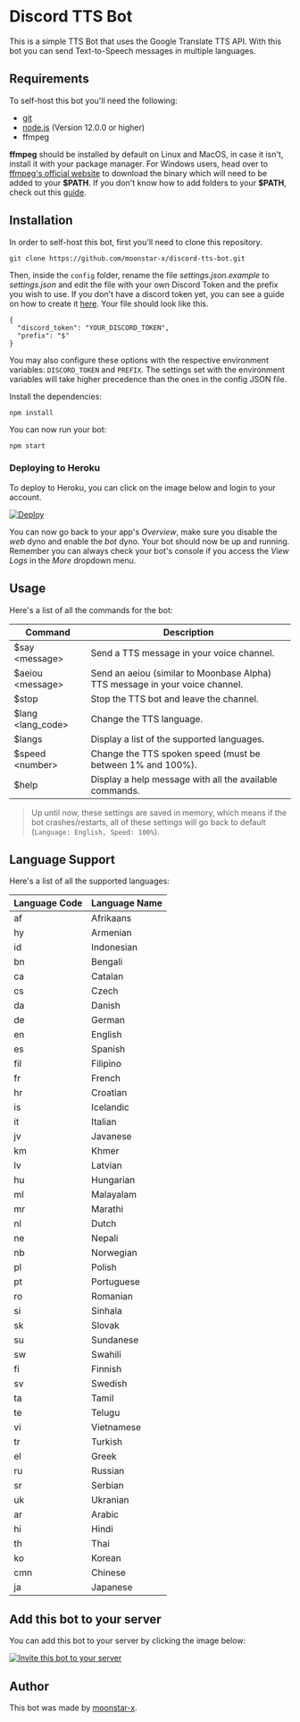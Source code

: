 # Discord TTS Bot

This is a simple TTS Bot that uses the Google Translate TTS API. With this bot you can send Text-to-Speech messages in multiple languages.

## Requirements

To self-host this bot you'll need the following:

* [git](https://git-scm.com/)
* [node.js](https://nodejs.org/en/) (Version 12.0.0 or higher)
* ffmpeg

**ffmpeg** should be installed by default on Linux and MacOS, in case it isn't, install it with your package manager. For Windows users, head over to [ffmpeg's official website](https://www.ffmpeg.org/download.html#build-windows) to download the binary which will need to be added to your **\$PATH**. If you don't know how to add folders to your **\$PATH**, check out this [guide](https://www.architectryan.com/2018/03/17/add-to-the-path-on-windows-10/).

## Installation

In order to self-host this bot, first you'll need to clone this repository.

    git clone https://github.com/moonstar-x/discord-tts-bot.git

Then, inside the `config` folder, rename the file *settings.json.example* to *settings.json* and edit the file with your own Discord Token and the prefix you wish to use. If you don't have a discord token yet, you can see a guide on how to create it [here](https://github.com/moonstar-x/discord-downtime-notifier/wiki). Your file should look like this.

    {
      "discord_token": "YOUR_DISCORD_TOKEN",
      "prefix": "$"
    }

You may also configure these options with the respective environment variables: `DISCORD_TOKEN` and `PREFIX`. The settings set with the environment variables will take higher precedence than the ones in the config JSON file.

Install the dependencies:

    npm install

You can now run your bot:

    npm start

### Deploying to Heroku

To deploy to Heroku, you can click on the image below and login to your account.

[![Deploy](https://www.herokucdn.com/deploy/button.svg)](https://heroku.com/deploy?template=https://github.com/moonstar-x/discord-tts-bot)

You can now go back to your app's *Overview*, make sure you disable the *web* dyno and enable the *bot* dyno. Your bot should now be up and running. Remember you can always check your bot's console if you access the *View Logs* in the *More* dropdown menu.

## Usage

Here's a list of all the commands for the bot:

| Command            | Description                                                                  |
|--------------------|------------------------------------------------------------------------------|
| $say \<message>    | Send a TTS message in your voice channel.                                    |
| $aeiou \<message>  | Send an aeiou (similar to Moonbase Alpha) TTS message in your voice channel. |
| $stop              | Stop the TTS bot and leave the channel.                                      |
| $lang \<lang_code> | Change the TTS language.                                                     |
| $langs             | Display a list of the supported languages.                                   |
| $speed \<number>   | Change the TTS spoken speed (must be between 1% and 100%).                   |
| $help              | Display a help message with all the available commands.                      |

> Up until now, these settings are saved in memory, which means if the bot crashes/restarts, all of these settings will go back to default (`Language: English, Speed: 100%`).

## Language Support

Here's a list of all the supported languages:

| Language Code | Language Name |
|---------------|---------------|
| af            | Afrikaans     |
| hy            | Armenian      |
| id            | Indonesian    |
| bn            | Bengali       |
| ca            | Catalan       |
| cs            | Czech         |
| da            | Danish        |
| de            | German        |
| en            | English       |
| es            | Spanish       |
| fil           | Filipino      |
| fr            | French        |
| hr            | Croatian      |
| is            | Icelandic     |
| it            | Italian       |
| jv            | Javanese      |
| km            | Khmer         |
| lv            | Latvian       |
| hu            | Hungarian     |
| ml            | Malayalam     |
| mr            | Marathi       |
| nl            | Dutch         |
| ne            | Nepali        |
| nb            | Norwegian     |
| pl            | Polish        |
| pt            | Portuguese    |
| ro            | Romanian      |
| si            | Sinhala       |
| sk            | Slovak        |
| su            | Sundanese     |
| sw            | Swahili       |
| fi            | Finnish       |
| sv            | Swedish       |
| ta            | Tamil         |
| te            | Telugu        |
| vi            | Vietnamese    |
| tr            | Turkish       |
| el            | Greek         |
| ru            | Russian       |
| sr            | Serbian       |
| uk            | Ukranian      |
| ar            | Arabic        |
| hi            | Hindi         |
| th            | Thai          |
| ko            | Korean        |
| cmn           | Chinese       |
| ja            | Japanese      |

## Add this bot to your server

You can add this bot to your server by clicking the image below:

[![Invite this bot to your server](https://i.imgur.com/q4U9N1G.png)](https://discordapp.com/oauth2/authorize?client_id=519207945318170654&scope=bot&permissions=3148800)

## Author

This bot was made by [moonstar-x](https://github.com/moonstar-x).
